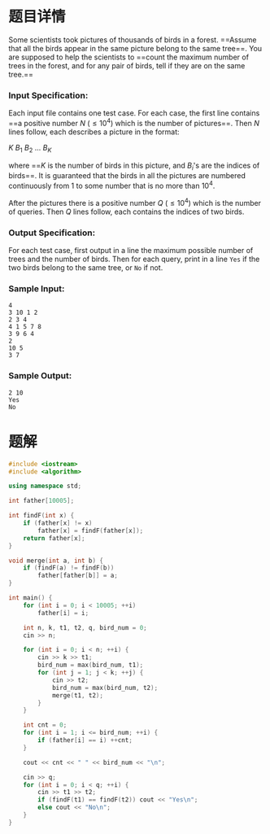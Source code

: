 # 题目详情
Some scientists took pictures of thousands of birds in a forest. ==Assume that all the birds appear in the same picture belong to the same tree==. You are supposed to help the scientists to ==count the maximum number of trees in the forest, and for any pair of birds, tell if they are on the same tree.==

### Input Specification:

Each input file contains one test case. For each case, the first line contains ==a positive number $N$ ($\le 10^4$) which is the number of pictures==. Then $N$ lines follow, each describes a picture in the format:

$K$ $B_1$ $B_2$ $...$ $B_K$

where ==$K$ is the number of birds in this picture, and $B_i$'s are the indices of birds==. It is guaranteed that the birds in all the pictures are numbered continuously from 1 to some number that is no more than $10^4$.

After the pictures there is a positive number $Q$ ($\le 10^4$) which is the number of queries. Then $Q$ lines follow, each contains the indices of two birds.

### Output Specification:

For each test case, first output in a line the maximum possible number of trees and the number of birds. Then for each query, print in a line `Yes` if the two birds belong to the same tree, or `No` if not.

### Sample Input:

    4
    3 10 1 2
    2 3 4
    4 1 5 7 8
    3 9 6 4
    2
    10 5
    3 7


### Sample Output:

    2 10
    Yes
    No
# 题解

```cpp
#include <iostream>
#include <algorithm>

using namespace std;

int father[10005];

int findF(int x) {
    if (father[x] != x)
        father[x] = findF(father[x]);
    return father[x];
}

void merge(int a, int b) {
    if (findF(a) != findF(b))
        father[father[b]] = a;
}

int main() {
    for (int i = 0; i < 10005; ++i)
        father[i] = i;

    int n, k, t1, t2, q, bird_num = 0;
    cin >> n;

    for (int i = 0; i < n; ++i) {
        cin >> k >> t1;
        bird_num = max(bird_num, t1);
        for (int j = 1; j < k; ++j) {
            cin >> t2;
            bird_num = max(bird_num, t2);
            merge(t1, t2);
        }
    }

    int cnt = 0;
    for (int i = 1; i <= bird_num; ++i) {
        if (father[i] == i) ++cnt;
    }

    cout << cnt << " " << bird_num << "\n";

    cin >> q;
    for (int i = 0; i < q; ++i) {
        cin >> t1 >> t2;
        if (findF(t1) == findF(t2)) cout << "Yes\n";
        else cout << "No\n";
    }
}
```

